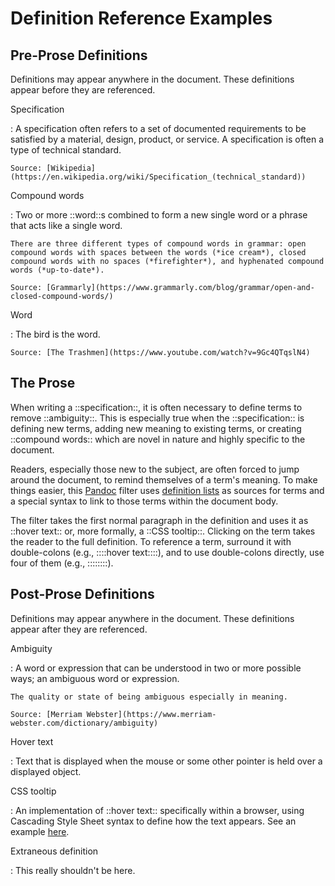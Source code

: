 # Definition Reference Examples

## Pre-Prose Definitions

Definitions may appear anywhere in the document. These definitions appear before they are referenced.

Specification

:   A specification often refers to a set of documented requirements to be satisfied by a material, design, product, or service. A specification is often a type of technical standard.

    Source: [Wikipedia](https://en.wikipedia.org/wiki/Specification_(technical_standard))

Compound words

:   Two or more ::word::s combined to form a new single word or a phrase that acts like a single word.

    There are three different types of compound words in grammar: open compound words with spaces between the words (*ice cream*), closed compound words with no spaces (*firefighter*), and hyphenated compound words (*up-to-date*).

    Source: [Grammarly](https://www.grammarly.com/blog/grammar/open-and-closed-compound-words/)

Word

:   The bird is the word.

    Source: [The Trashmen](https://www.youtube.com/watch?v=9Gc4QTqslN4)

## The Prose

When writing a ::specification::, it is often necessary to define terms to remove ::ambiguity::. This is especially true when the ::specification:: is defining new terms, adding new meaning to existing terms, or creating ::compound words:: which are novel in nature and highly specific to the document.

Readers, especially those new to the subject, are often forced to jump around the document, to remind themselves of a term's meaning. To make things easier, this [Pandoc](https://pandoc.org/) filter uses [definition lists](https://pandoc.org/MANUAL.html#definition-lists) as sources for terms and a special syntax to link to those terms within the document body.

The filter takes the first normal paragraph in the definition and uses it as ::hover text:: or, more formally, a ::CSS tooltip::. Clicking on the term takes the reader to the full definition. To reference a term, surround it with double-colons (e.g., ::::hover text::::), and to use double-colons directly, use four of them (e.g., ::::::::).

## Post-Prose Definitions

Definitions may appear anywhere in the document. These definitions appear after they are referenced.

Ambiguity

:   A word or expression that can be understood in two or more possible ways; an ambiguous word or expression.

    The quality or state of being ambiguous especially in meaning.

    Source: [Merriam Webster](https://www.merriam-webster.com/dictionary/ambiguity)

Hover text

:   Text that is displayed when the mouse or some other pointer is held over a displayed object.

CSS tooltip

:   An implementation of ::hover text:: specifically within a browser, using Cascading Style Sheet syntax to define how the text appears. See an example [here](https://www.w3schools.com/css/css_tooltip.asp).

Extraneous definition

:   This really shouldn't be here.
